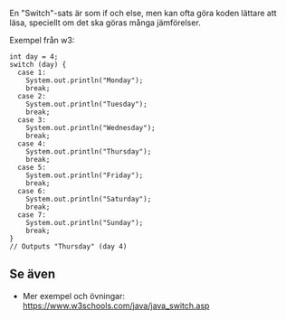 En "Switch"-sats är som if och else, men kan ofta göra koden lättare att läsa, speciellt om det ska göras många jämförelser.

Exempel från w3:

    int day = 4;
    switch (day) {
      case 1:
        System.out.println("Monday");
        break;
      case 2:
        System.out.println("Tuesday");
        break;
      case 3:
        System.out.println("Wednesday");
        break;
      case 4:
        System.out.println("Thursday");
        break;
      case 5:
        System.out.println("Friday");
        break;
      case 6:
        System.out.println("Saturday");
        break;
      case 7:
        System.out.println("Sunday");
        break;
    }
    // Outputs "Thursday" (day 4)

## Se även

* Mer exempel och övningar: https://www.w3schools.com/java/java_switch.asp